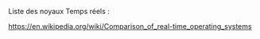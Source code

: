 Liste des noyaux Temps réels :

https://en.wikipedia.org/wiki/Comparison_of_real-time_operating_systems